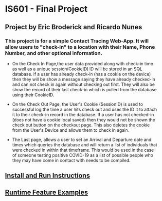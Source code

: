 # IS601 - Final Project
## Project by Eric Broderick and Ricardo Nunes

### This project is for a simple Contact Tracing Web-App. It will allow users to "check-in" to a location with their Name, Phone Number, and other optional information.

  - On the Check In Page,the user data provided along with check-in time as well as a unique session(CookieID) ID will be stored in an SQL database. If a user has already check-in (has a cookie on the device) then they will be show a message saying they have already checked-in and can not check in again without checking out first. They will also be show the record of their last check-in which is pulled from the database using their CookieID. 

  - On the Check Out Page, the User's Cookie (SessionID) is used to successful log the time a user hits check out and 
    uses the ID it to attach it to their check-in record in the database. If a user has not checked-in (does not have a cookie local saved) then they would not be shown the check out button on the checkout page. This also deletes the cookie from the User's Device and allows them to check in again. 
  
  - The Last page, allows a user to set an Arrival and Departure date and times which queries the database and will return a list
    of individuals that were checked in within that timeframe. This would be used in the case of someone testing 
    positive COVID-19 as a list of possible people who they may have come in contact with needs to be compiled. 
    
## [Install and Run Instructions](./install.md)

## [Runtime Feature Examples](./examples.md)
